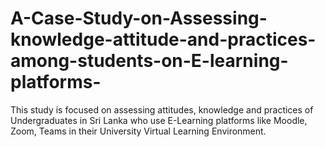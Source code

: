 # A-Case-Study-on-Assessing-knowledge-attitude-and-practices-among-students-on-E-learning-platforms-
This study is focused on assessing attitudes, knowledge and practices of Undergraduates in Sri Lanka who use E-Learning platforms like Moodle, Zoom, Teams in their University Virtual Learning Environment.   
